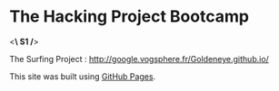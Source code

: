 # The Hacking Project Bootcamp
<**\ S1 /**>

The Surfing Project : http://google.vogsphere.fr/Goldeneye.github.io/

This site was built using [GitHub Pages](https://pages.github.com/).
